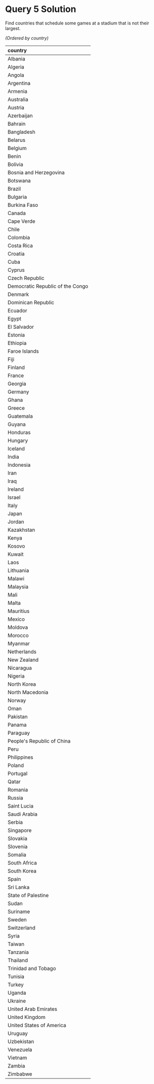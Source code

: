 # Query 5 Solution

Find countries that schedule some games at a stadium that is not their largest.

_(Ordered by country)_

| country                          |
| :------------------------------- |
| Albania                          |
| Algeria                          |
| Angola                           |
| Argentina                        |
| Armenia                          |
| Australia                        |
| Austria                          |
| Azerbaijan                       |
| Bahrain                          |
| Bangladesh                       |
| Belarus                          |
| Belgium                          |
| Benin                            |
| Bolivia                          |
| Bosnia and Herzegovina           |
| Botswana                         |
| Brazil                           |
| Bulgaria                         |
| Burkina Faso                     |
| Canada                           |
| Cape Verde                       |
| Chile                            |
| Colombia                         |
| Costa Rica                       |
| Croatia                          |
| Cuba                             |
| Cyprus                           |
| Czech Republic                   |
| Democratic Republic of the Congo |
| Denmark                          |
| Dominican Republic               |
| Ecuador                          |
| Egypt                            |
| El Salvador                      |
| Estonia                          |
| Ethiopia                         |
| Faroe Islands                    |
| Fiji                             |
| Finland                          |
| France                           |
| Georgia                          |
| Germany                          |
| Ghana                            |
| Greece                           |
| Guatemala                        |
| Guyana                           |
| Honduras                         |
| Hungary                          |
| Iceland                          |
| India                            |
| Indonesia                        |
| Iran                             |
| Iraq                             |
| Ireland                          |
| Israel                           |
| Italy                            |
| Japan                            |
| Jordan                           |
| Kazakhstan                       |
| Kenya                            |
| Kosovo                           |
| Kuwait                           |
| Laos                             |
| Lithuania                        |
| Malawi                           |
| Malaysia                         |
| Mali                             |
| Malta                            |
| Mauritius                        |
| Mexico                           |
| Moldova                          |
| Morocco                          |
| Myanmar                          |
| Netherlands                      |
| New Zealand                      |
| Nicaragua                        |
| Nigeria                          |
| North Korea                      |
| North Macedonia                  |
| Norway                           |
| Oman                             |
| Pakistan                         |
| Panama                           |
| Paraguay                         |
| People's Republic of China       |
| Peru                             |
| Philippines                      |
| Poland                           |
| Portugal                         |
| Qatar                            |
| Romania                          |
| Russia                           |
| Saint Lucia                      |
| Saudi Arabia                     |
| Serbia                           |
| Singapore                        |
| Slovakia                         |
| Slovenia                         |
| Somalia                          |
| South Africa                     |
| South Korea                      |
| Spain                            |
| Sri Lanka                        |
| State of Palestine               |
| Sudan                            |
| Suriname                         |
| Sweden                           |
| Switzerland                      |
| Syria                            |
| Taiwan                           |
| Tanzania                         |
| Thailand                         |
| Trinidad and Tobago              |
| Tunisia                          |
| Turkey                           |
| Uganda                           |
| Ukraine                          |
| United Arab Emirates             |
| United Kingdom                   |
| United States of America         |
| Uruguay                          |
| Uzbekistan                       |
| Venezuela                        |
| Vietnam                          |
| Zambia                           |
| Zimbabwe                         |
